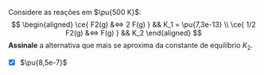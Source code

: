 Considere as reações em $\pu{500 K}$:
$$
\begin{aligned}
    \ce{ F2(g) &<=> 2 F(g) } && K_1 = \pu{7,3e-13} \\
    \ce{ 1/2 F2(g) &<=> F(g) } && K_2
\end{aligned}
$$
**Assinale** a alternativa que mais se aproxima da constante de equilíbrio $K_2$.

- [x] $\pu{8,5e-7}$

